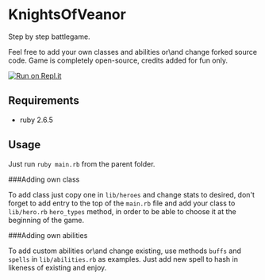 # KnightsOfVeanor

Step by step battlegame. 

Feel free to add your own classes and abilities or\and change forked source code. Game is completely open-source, credits added
for fun only. 

[![Run on Repl.it](https://repl.it/badge/github/tee0zed/KnightsOfVeanor)](https://repl.it/github/tee0zed/KnightsOfVeanor)

## Requirements 
- ruby 2.6.5

## Usage 

Just run `ruby main.rb` from the parent folder.

###Adding own class

To add class just copy one in `lib/heroes` and change stats to desired, don't forget to add entry to the top of the `main.rb` file and add your class to `lib/hero.rb`  `hero_types` method, in order to be able to choose it at the beginning of the game.

###Adding own abilities

To add custom abilities or\and change existing, use methods `buffs` and `spells` in `lib/abilities.rb` as examples. Just add 
new spell to hash in likeness of existing and enjoy. 

